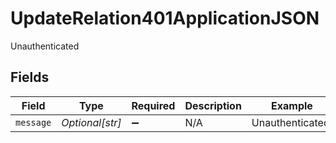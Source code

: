 # UpdateRelation401ApplicationJSON

Unauthenticated


## Fields

| Field              | Type               | Required           | Description        | Example            |
| ------------------ | ------------------ | ------------------ | ------------------ | ------------------ |
| `message`          | *Optional[str]*    | :heavy_minus_sign: | N/A                | Unauthenticated.   |